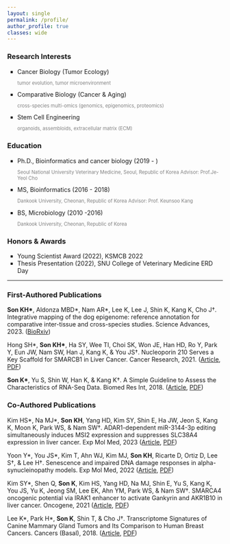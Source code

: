 ```yaml
---
layout: single
permalink: /profile/
author_profile: true
classes: wide
---
```


### Research Interests

<ul style="list-style-type:square;">
 <li>Cancer Biology (Tumor Ecology)<br><p style="color:gray;font-size:80%;">tumor evolution, tumor microenvironment</p></li>
 <li>Comparative Biology (Cancer & Aging)<br><p style="color:gray;font-size:80%;">cross-species multi-omics (genomics, epigenomics, proteomics)</p></li>
 <li>Stem Cell Engineering<br><p style="color:gray;font-size:80%;">organoids, assembloids, extracellular matrix (ECM)</p></li>
</ul>



### Education

<ul style="list-style-type:square;">
 <li>Ph.D., Bioinformatics and cancer biology (2019 - )<br><p style="color:gray;font-size:80%;">Seoul National University Veterinary Medicine, Seoul, Republic of Korea Advisor: Prof.Je-Yeol Cho</p></li>
 <li>MS, Bioinformatics (2016 - 2018)<br><p style="color:gray;font-size:80%;">Dankook University, Cheonan, Republic of Korea Advisor: Prof. Keunsoo Kang</p></li>
 <li>BS, Microbiology (2010 -2016)<br><p style="color:gray;font-size:80%;">Dankook University, Cheonan, Republic of Korea</p></li>
</ul>

### Honors & Awards

<ul style="list-style-type:square;">
 <li>Young Scientist Award (2022), KSMCB 2022</li>
 <li>Thesis Presentation (2022), SNU College of Veterinary Medicine ERD Day</li>
</ul>

------

### First-Authored Publications

**Son KH\***, Aldonza MBD\*, Nam AR\*, Lee K, Lee J, Shin K, Kang K, Cho J†. Integrative mapping of the dog epigenome: reference annotation for comparative inter-tissue and cross-species studies. Science Advances, 2023. ([BioRxiv](https://www.biorxiv.org/content/10.1101/2022.07.22.501075v1))

Hong SH\*, **Son KH\***, Ha SY, Wee  TI, Choi SK, Won JE, Han HD, Ro Y, Park Y, Eun JW, Nam SW, Han J, Kang K, & You JS†. Nucleoporin 210 Serves a Key Scaffold for SMARCB1 in Liver Cancer. Cancer Research, 2021. ([Article](https://aacrjournals.org/cancerres/article/81/2/356/648678/Nucleoporin-210-Serves-a-Key-Scaffold-for-SMARCB1), [PDF](https://watermark.silverchair.com/356.pdf?token=AQECAHi208BE49Ooan9kkhW_Ercy7Dm3ZL_9Cf3qfKAc485ysgAAAq4wggKqBgkqhkiG9w0BBwagggKbMIIClwIBADCCApAGCSqGSIb3DQEHATAeBglghkgBZQMEAS4wEQQMAzOIhwS0TWN0ciuWAgEQgIICYYJOMDTAAaQbaeAbArnxFmeex1EOop1d9TNHCvLEePjeJjBBfdn_JVxfq76RJod_qK1uMtPhryFjzwfhy-igweWuMT8z2YBIl3ZCNSRgiJX3ph2X_5CxnByACCaCrp4Sdr0-3zU9gu00dot9g8il8_1NJX3h050usSrRJ1Zq5NeOg-BNO8H3EjWKspL42vdqJRt39yZ88YEnNj5NL1t4t-pLBilKwDCzqihNypuD6Ud84ezczrQIOQ27NhCZdqmUXf-7fM10-S6Zjddfa1eTVv_1cOw0XqaKpRnTX6a-wzNuk-MdfLXz3asTDdMQCY_yBQtnnZ7HNz0gHN2AVG5abDI9mnArLpAfu30lmNAsPoDNlXIAHTVPz2YmgZ9Gh3d09im3ytOW1SQsAMeQeZOwxJyM7VJVN9nAZLQUu2dLUkRd8il7B3NGXllGyd7uYt5Y3adCCMHOmqTirxS-Rmqw8zUTYE58fFHr8yrqie0LF0S6rLTjuNDE81NHktqtY77YvEh8QrtMwhEXSDPih0tpyfzYrkjr5yt6oEHbcnGHTEGPiev1REkDv8-P5hLZIHtV56fSvBDyCr-t-RfTg-fNs_9bkS1erbqv_-Ea-_59b5IhruM4FHnhPT1OmnCULTHV7w2uafYltD7BlJX1KSyJANM5Ds5HIdykTDlp_R2W-C-I2wRBPgAr-ThnLwqbNhB7DINcH1vE_-GRcvvWyOkYBBUurDeeGdRhuV8EIK1hHv46Ve-PHUKiZ0tgXT1ebMXfgVm6FRe8Bz-6dGVhOZ1pAs2OzjUAGPCtI9FanLFUXLY7DQ))

**Son K\***, Yu S, Shin W, Han K, & Kang K†. A Simple Guideline to Assess the Characteristics of RNA-Seq Data. Biomed Res Int, 2018. ([Article](https://www.hindawi.com/journals/bmri/2018/2906292/), [PDF](https://downloads.hindawi.com/journals/bmri/2018/2906292.pdf))



###  Co-Authored Publications

Kim HS\*, Na MJ\*, **Son KH**, Yang HD, Kim SY, Shin E, Ha JW, Jeon S, Kang K, Moon K, Park WS, & Nam SW†. ADAR1-dependent miR-3144-3p editing simultaneously induces MSI2 expression and suppresses SLC38A4 expression in liver cancer. Exp Mol Med, 2023 ([Article](https://www.nature.com/articles/s12276-022-00916-8), [PDF](https://www.nature.com/articles/s12276-022-00916-8.pdf))

Yoon Y\*, You JS*, Kim T, Ahn WJ, Kim MJ, **Son KH**, Ricarte D, Ortiz D, Lee S†, & Lee H†. Senescence and impaired DNA damage responses in alpha-synucleinopathy models. Exp Mol Med, 2022 ([Article](https://www.nature.com/articles/s12276-022-00727-x), [PDF](https://www.nature.com/articles/s12276-022-00727-x.pdf))

Kim SY\*, Shen Q, **Son K**, Kim HS, Yang HD, Na MJ, Shin E, Yu S, Kang K, You JS, Yu K, Jeong SM, Lee EK, Ahn YM, Park WS, & Nam SW†. SMARCA4 oncogenic potential via IRAK1 enhancer to activate Gankyrin and AKR1B10 in liver cancer. Oncogene, 2021 ([Article](https://www.nature.com/articles/s41388-021-01875-6), [PDF](https://www.nature.com/articles/s41388-021-01875-6.pdf))

Lee K\*, Park H\*, **Son K**, Shin T, & Cho J†. Transcriptome Signatures of Canine Mammary Gland Tumors and Its Comparison to Human Breast Cancers. Cancers (Basal), 2018. ([Article](https://www.mdpi.com/2072-6694/10/9/317), [PDF](https://www.mdpi.com/2072-6694/10/9/317/pdf?version=1536322358))

